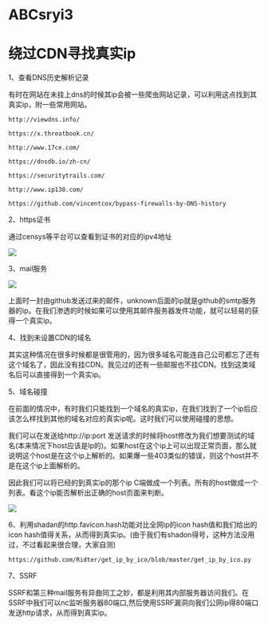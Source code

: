 # ABCsryi3

# 绕过CDN寻找真实ip

1、查看DNS历史解析记录

有时在网站在未挂上dns的时候其ip会被一些爬虫网站记录，可以利用这点找到其真实ip，附一些常用网站。

```
http://viewdns.info/

https://x.threatbook.cn/

http://www.17ce.com/

https://dnsdb.io/zh-cn/

https://securitytrails.com/

http://www.ip138.com/

https://github.com/vincentcox/bypass-firewalls-by-DNS-history
```

2、https证书

通过censys等平台可以查看到证书的对应的ipv4地址

![](media/2020-01-02-01.png)

3、mail服务

![](media/2020-01-02-02.png)

上面时一封由github发送过来的邮件，unknown后面的ip就是github的smtp服务器的ip。在我们渗透的时候如果可以使用其邮件服务器发件功能，就可以轻易的获得一个真实ip。

4、找到未设置CDN的域名

其实这种情况在很多时候都是很管用的，因为很多域名可能连自己公司都忘了还有这个域名了，因此没有挂CDN。我见过的还有一些邮服也不挂CDN。找到这类域名后可以直接得到一个真实ip。

5、域名碰撞

在前面的情况中，有时我们只能找到一个域名的真实ip，在我们找到了一个ip后应该怎么样找到其他的域名对应的真实ip呢。这时我们可以使用碰撞的思想。

我们可以在发送给http://ip:port 发送请求的时候将host修改为我们想要测试的域名(本来情况下host应该是Ip的)。如果host在这个ip上可以出现正常页面，那么就说明这个host是在这个ip上解析的。如果爆一些403类似的错误，则这个host并不是在这个ip上面解析的。

因此我们可以将已经的到真实ip的那个ip C端做成一个列表。所有的host做成一个列表。看这个ip能否解析出正确的host页面来判断。

![](media/2020-01-02-03.png)

6、利用shadan的http.favicon.hash功能对比全网ip的icon hash值和我们给出的icon hash值得关系，从而得到真实ip。(由于我们有shadon得号，这种方法没用过，不过看起来很合理，大家自测)

```
https://github.com/Ridter/get_ip_by_ico/blob/master/get_ip_by_ico.py
```

7、SSRF

SSRF和第三种mail服务有异曲同工之妙，都是利用其内部服务器访问我们。在SSRF中我们可以nc监听服务器80端口,然后使用SSRF漏洞向我们公网ip得80端口发送http请求，从而得到真实ip。
